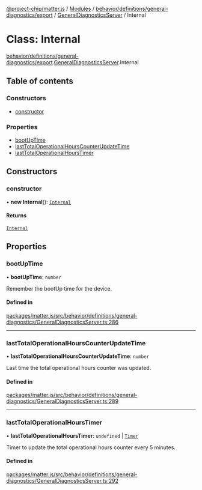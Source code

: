 [@project-chip/matter.js](../README.md) / [Modules](../modules.md) / [behavior/definitions/general-diagnostics/export](../modules/behavior_definitions_general_diagnostics_export.md) / [GeneralDiagnosticsServer](../modules/behavior_definitions_general_diagnostics_export.GeneralDiagnosticsServer.md) / Internal

# Class: Internal

[behavior/definitions/general-diagnostics/export](../modules/behavior_definitions_general_diagnostics_export.md).[GeneralDiagnosticsServer](../modules/behavior_definitions_general_diagnostics_export.GeneralDiagnosticsServer.md).Internal

## Table of contents

### Constructors

- [constructor](behavior_definitions_general_diagnostics_export.GeneralDiagnosticsServer.Internal.md#constructor)

### Properties

- [bootUpTime](behavior_definitions_general_diagnostics_export.GeneralDiagnosticsServer.Internal.md#bootuptime)
- [lastTotalOperationalHoursCounterUpdateTime](behavior_definitions_general_diagnostics_export.GeneralDiagnosticsServer.Internal.md#lasttotaloperationalhourscounterupdatetime)
- [lastTotalOperationalHoursTimer](behavior_definitions_general_diagnostics_export.GeneralDiagnosticsServer.Internal.md#lasttotaloperationalhourstimer)

## Constructors

### constructor

• **new Internal**(): [`Internal`](behavior_definitions_general_diagnostics_export.GeneralDiagnosticsServer.Internal.md)

#### Returns

[`Internal`](behavior_definitions_general_diagnostics_export.GeneralDiagnosticsServer.Internal.md)

## Properties

### bootUpTime

• **bootUpTime**: `number`

Remember the bootUp time for the device.

#### Defined in

[packages/matter.js/src/behavior/definitions/general-diagnostics/GeneralDiagnosticsServer.ts:286](https://github.com/project-chip/matter.js/blob/904d0c9b952b91f28a21803759c5e5c66ee4d272/packages/matter.js/src/behavior/definitions/general-diagnostics/GeneralDiagnosticsServer.ts#L286)

___

### lastTotalOperationalHoursCounterUpdateTime

• **lastTotalOperationalHoursCounterUpdateTime**: `number`

Last time the total operational hours counter was updated.

#### Defined in

[packages/matter.js/src/behavior/definitions/general-diagnostics/GeneralDiagnosticsServer.ts:289](https://github.com/project-chip/matter.js/blob/904d0c9b952b91f28a21803759c5e5c66ee4d272/packages/matter.js/src/behavior/definitions/general-diagnostics/GeneralDiagnosticsServer.ts#L289)

___

### lastTotalOperationalHoursTimer

• **lastTotalOperationalHoursTimer**: `undefined` \| [`Timer`](../interfaces/time_export.Timer.md)

Timer to update the total operational hours counter every 5 minutes.

#### Defined in

[packages/matter.js/src/behavior/definitions/general-diagnostics/GeneralDiagnosticsServer.ts:292](https://github.com/project-chip/matter.js/blob/904d0c9b952b91f28a21803759c5e5c66ee4d272/packages/matter.js/src/behavior/definitions/general-diagnostics/GeneralDiagnosticsServer.ts#L292)

